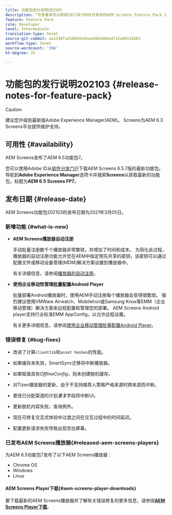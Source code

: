 ```yaml
---
title: 功能包发行说明202103
description: “可查看本页以获取2021年3月05日发布的AEM Screens Feature Pack 202103的信息。”
feature: Feature Pack
role: Developer
level: Intermediate
translation-type: tm+mt
source-git-commit: aa1338fad19893e56ead4bb466e4f32a90116b65
workflow-type: tm+mt
source-wordcount: '398'
ht-degree: 3%

---
```



# 功能包的发行说明202103 {#release-notes-for-feature-pack}

>[!CAUTION]
>建议您升级到最新版Adobe Experience Manager(AEM)。 Screens为AEM 6.3 Screens平台提供维护支持。

## 可用性 {#availability}

AEM Screens发布了AEM 6.5功能包7。

您可以使用Adobe ID从[软件分发门户](https://experience.adobe.com/#/downloads/content/software-distribution/en/aem.html)下载AEM Screens 6.5.7版的最新功能包。 导航到&#x200B;**Adobe Experience Manager**&#x200B;选项卡并搜索&#x200B;**Screens**&#x200B;以获取最新的功能包，标题为&#x200B;**AEM 6.5 Screens FP7**。

## 发布日期 {#release-date}

AEM Screens功能包202103的发布日期为2021年3月05日。

### 新增功能 {#what-is-new}

* **AEM Screens播放器自动注册**

   手动批量注册数千个播放器非常繁琐，并增加了时间和成本。 为简化此过程，播放器的自动注册功能允许您在AEM中指定预先共享的密钥，该密钥可以通过配置文件或移动设备管理(MDM)解决方案设置到播放器中。

   有关详细信息，请参阅[播放器的自动注册](/help/user-guide/auto-registration-players.md)。


* **使用企业移动性管理批量配置Android Player**

   批量部署Android播放器时，使用AEM手动注册每个播放器会变得很繁琐。 强烈建议使用VMWare Airwatch、MobileIron或Samsung Knox等EMM（企业移动管理）解决方案来远程配置和管理您的部署。 AEM Screens Android player支持行业标准EMM AppConfig，以允许远程设置。

   有关更多详细信息，请参阅[使用企业移动管理批量配置Android Player](/help/user-guide/implementing-android-player.md#implementation)。


### 错误修复 {#bug-fixes}

* 改进了计算`clientlib`和`asset hashes`的性能。

* 如果缓存未失效，SmartSync迁移将中断播放器。

* 如果赋值具有&#x200B;*OfflineConfig*，则未创建脱机缓存。

* 对Tizen播放器的更新，由于不支持推荐人策略严格来源时跨来源而中断。

* 更改已分配渠道的计划&#x200B;*重复*&#x200B;字段将中断UI。

* 更新脱机内容失败，查询例外。

* 现在可修复交互式体验中过渡之间在交互过程中的时间延迟。

* 配置更新请求失败导致出现空白屏幕。

### 已发布AEM Screens播放器{#released-aem-screens-players}

为AEM 6.5功能包7发布了以下AEM Screens播放器：

* Chrome OS
* Windows
* Linux

#### AEM Screens Player下载{#aem-screens-player-downloads}

要下载最新的AEM Screens播放器并了解有关错误修复的更多信息，请参阅&#x200B;**[AEM Screens Player下载](https://download.macromedia.com/screens/index.html)**。
